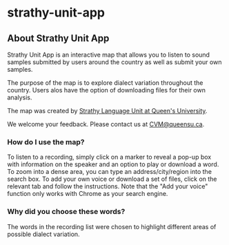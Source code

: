 # strathy-unit-app

## About Strathy Unit App

Strathy Unit App is an interactive map that allows you to listen to sound samples submitted by users around the country as well as submit your own samples.

The purpose of the map is to explore dialect variation throughout the country. Users alos have the option of downloading files for their own analysis. 

The map was created by [Strathy Language Unit at Queen's University](http://www.queensu.ca/strathy/).

We welcome your feedback. Please contact us at [CVM@queensu.ca](mailto:CVM@queensu.ca).

### How do I use the map?
To listen to a recording, simply click on a marker to reveal a pop-up box with information on the speaker and an option to play or download a word. To zoom into a dense area, you can type an address/city/region into the search box. To add your own voice or download a set of files, click on the relevant tab and follow the instructions. Note that the "Add your voice" function only works with Chrome as your search engine.

### Why did you choose these words?
The words in the recording list were chosen to highlight different areas of possible dialect variation.
